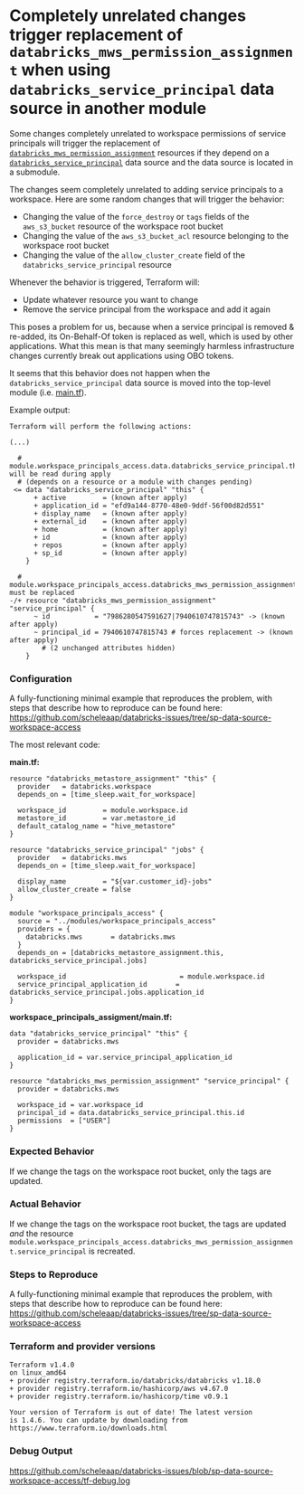 # Completely unrelated changes trigger replacement of `databricks_mws_permission_assignment` when using `databricks_service_principal` data source in another module

Some changes completely unrelated to workspace permissions of service principals
will trigger the replacement of [`databricks_mws_permission_assignment`](https://registry.terraform.io/providers/databricks/databricks/latest/docs/resources/mws_permission_assignment) resources 
if they depend on a [`databricks_service_principal`](https://registry.terraform.io/providers/databricks/databricks/latest/docs/data-sources/service_principal) data source
and the data source is located in a submodule.

The changes seem completely unrelated to adding service principals to a workspace.
Here are some random changes that will trigger the behavior:
* Changing the value of the `force_destroy` or `tags` fields of the `aws_s3_bucket` resource of the workspace root bucket
* Changing the value of the `aws_s3_bucket_acl` resource belonging to the workspace root bucket
* Changing the value of the `allow_cluster_create` field of the `databricks_service_principal` resource

Whenever the behavior is triggered, Terraform will:
* Update whatever resource you want to change
* Remove the service principal from the workspace and add it again

This poses a problem for us, because when a service principal is removed & re-added, its On-Behalf-Of token is replaced as well, which is used by other applications.
What this mean is that many seemingly harmless infrastructure changes currently break out applications using OBO tokens.

It seems that this behavior does not happen when the `databricks_service_principal` data source is moved into the top-level module (i.e. [main.tf](main.tf)).

Example output:
```
Terraform will perform the following actions:

(...)

  # module.workspace_principals_access.data.databricks_service_principal.this will be read during apply
  # (depends on a resource or a module with changes pending)
 <= data "databricks_service_principal" "this" {
      + active         = (known after apply)
      + application_id = "efd9a144-8770-48e0-9ddf-56f00d82d551"
      + display_name   = (known after apply)
      + external_id    = (known after apply)
      + home           = (known after apply)
      + id             = (known after apply)
      + repos          = (known after apply)
      + sp_id          = (known after apply)
    }

  # module.workspace_principals_access.databricks_mws_permission_assignment.service_principal must be replaced
-/+ resource "databricks_mws_permission_assignment" "service_principal" {
      ~ id           = "7986280547591627|7940610747815743" -> (known after apply)
      ~ principal_id = 7940610747815743 # forces replacement -> (known after apply)
        # (2 unchanged attributes hidden)
    }
```

### Configuration

A fully-functioning minimal example that reproduces the problem, with steps that describe how to reproduce can be found here:
https://github.com/scheleaap/databricks-issues/tree/sp-data-source-workspace-access

The most relevant code:

**main.tf:**
```hcl
resource "databricks_metastore_assignment" "this" {
  provider   = databricks.workspace
  depends_on = [time_sleep.wait_for_workspace]

  workspace_id         = module.workspace.id
  metastore_id         = var.metastore_id
  default_catalog_name = "hive_metastore"
}

resource "databricks_service_principal" "jobs" {
  provider   = databricks.mws
  depends_on = [time_sleep.wait_for_workspace]

  display_name         = "${var.customer_id}-jobs"
  allow_cluster_create = false
}

module "workspace_principals_access" {
  source = "../modules/workspace_principals_access"
  providers = {
    databricks.mws       = databricks.mws
  }
  depends_on = [databricks_metastore_assignment.this, databricks_service_principal.jobs]

  workspace_id                            = module.workspace.id
  service_principal_application_id       = databricks_service_principal.jobs.application_id
}
```

**workspace_principals_assigment/main.tf:**
```hcl
data "databricks_service_principal" "this" {
  provider = databricks.mws

  application_id = var.service_principal_application_id
}

resource "databricks_mws_permission_assignment" "service_principal" {
  provider = databricks.mws

  workspace_id = var.workspace_id
  principal_id = data.databricks_service_principal.this.id
  permissions  = ["USER"]
}
```

### Expected Behavior

If we change the tags on the workspace root bucket, only the tags are updated.

### Actual Behavior

If we change the tags on the workspace root bucket, the tags are updated *and* the resource `module.workspace_principals_access.databricks_mws_permission_assignment.service_principal` is recreated.

### Steps to Reproduce

A fully-functioning minimal example that reproduces the problem, with steps that describe how to reproduce can be found here:
https://github.com/scheleaap/databricks-issues/tree/sp-data-source-workspace-access

### Terraform and provider versions

```
Terraform v1.4.0
on linux_amd64
+ provider registry.terraform.io/databricks/databricks v1.18.0
+ provider registry.terraform.io/hashicorp/aws v4.67.0
+ provider registry.terraform.io/hashicorp/time v0.9.1

Your version of Terraform is out of date! The latest version
is 1.4.6. You can update by downloading from https://www.terraform.io/downloads.html
```

### Debug Output

https://github.com/scheleaap/databricks-issues/blob/sp-data-source-workspace-access/tf-debug.log
